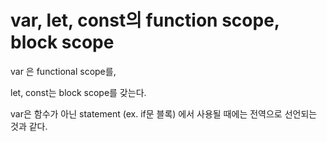 # var, let, const의 function scope, block scope

var 은 functional scope를,

let, const는 block scope를 갖는다.

var은 함수가 아닌 statement (ex. if문 블록) 에서 사용될 때에는 전역으로 선언되는 것과 같다.